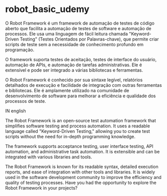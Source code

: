 # robot_basic_udemy

O Robot Framework é um framework de automação de testes de código aberto que facilita a automação de testes de software e automação de processos. Ele usa uma linguagem de fácil leitura chamada "Keyword-Driven Testing" (Testes Orientados por Palavras-chave), que permite criar scripts de teste sem a necessidade de conhecimento profundo em programação.

O framework suporta testes de aceitação, testes de interface do usuário, automação de APIs, e automação de tarefas administrativas. Ele é extensível e pode ser integrado a várias bibliotecas e ferramentas.

O Robot Framework é conhecido por sua sintaxe legível, relatórios detalhados de execução e facilidade de integração com outras ferramentas e bibliotecas. Ele é amplamente utilizado na comunidade de desenvolvimento de software para melhorar a eficiência e qualidade dos processos de teste. 

IN english

The Robot Framework is an open-source test automation framework that simplifies software testing and process automation. It uses a readable language called "Keyword-Driven Testing," allowing you to create test scripts without the need for in-depth programming knowledge.

The framework supports acceptance testing, user interface testing, API automation, and administrative task automation. It is extensible and can be integrated with various libraries and tools.

The Robot Framework is known for its readable syntax, detailed execution reports, and ease of integration with other tools and libraries. It is widely used in the software development community to improve the efficiency and quality of testing processes. Have you had the opportunity to explore the Robot Framework in your projects?
